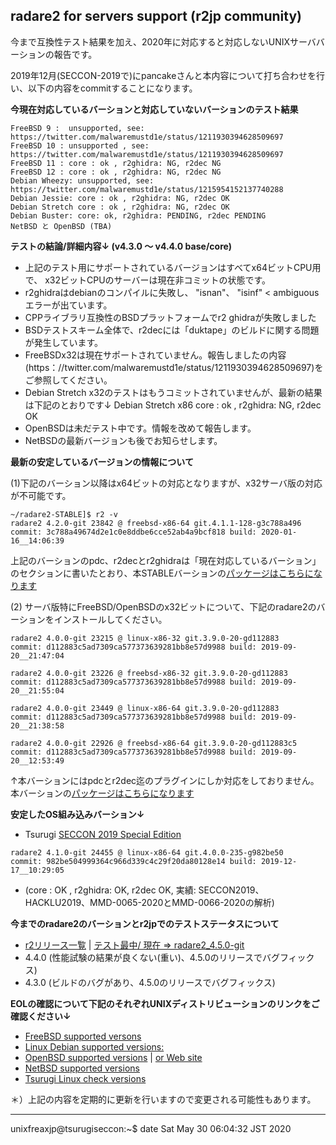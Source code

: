 ## radare2 for servers support (r2jp community)

今まで互換性テスト結果を加え、2020年に対応すると対応しないUNIXサーババーションの報告です。

2019年12月(SECCON-2019で)にpancakeさんと本内容について打ち合わせを行い、以下の内容をcommitすることになります。

**今現在対応しているバーションと対応していないバーションのテスト結果**
```
FreeBSD 9 :  unsupported, see: https://twitter.com/malwaremustd1e/status/1211930394628509697
FreeBSD 10 : unsupported , see: https://twitter.com/malwaremustd1e/status/1211930394628509697
FreeBSD 11 : core : ok , r2ghidra: NG, r2dec NG 
FreeBSD 12 : core : ok , r2ghidra: NG, r2dec NG 
Debian Wheezy: unsupported, see: https://twitter.com/malwaremustd1e/status/1215954152137740288
Debian Jessie: core : ok , r2ghidra: NG, r2dec OK 
Debian Stretch core : ok , r2ghidra: NG, r2dec OK 
Debian Buster: core: ok, r2ghidra: PENDING, r2dec PENDING 
NetBSD と OpenBSD (TBA)
```

**テストの結論/詳細内容↓ (v4.3.0 ～ v4.4.0 base/core)**

- 上記のテスト用にサポートされているバージョンはすべてx64ビットCPU用で、 x32ビットCPUのサーバーは現在非コミットの状態です。
- r2ghidraはdebianのコンパイルに失敗し、 "isnan"、 "isinf" <  ambiguousエラーが出ています。
- CPPライブラリ互換性のBSDプラットフォームでr2 ghidraが失敗しました
- BSDテストスキーム全体で、r2decには「duktape」のビルドに関する問題が発生しています。
- FreeBSDx32は現在サポートされていません。報告しましたの内容(https：//twitter.com/malwaremustd1e/status/1211930394628509697)をご参照してください。
- Debian Stretch x32のテストはもうコミットされていませんが、最新の結果は下記のとおりです↓
  Debian Stretch x86 core : ok , r2ghidra: NG, r2dec OK
- OpenBSDは未だテスト中です。情報を改めて報告します。
- NetBSDの最新バージョンも後でお知らせします。

**最新の安定しているバージョンの情報について**

(1)下記のバーション以降はx64ビットの対応となりますが、x32サーバ版の対応が不可能です。
```
~/radare2-STABLE]$ r2 -v
radare2 4.2.0-git 23842 @ freebsd-x86-64 git.4.1.1-128-g3c788a496
commit: 3c788a49674d2e1c0e8ddbe6cce52ab4a9bcf818 build: 2020-01-16__14:06:39
```
上記のバーションのpdc、r2decとr2ghidraは「現在対応しているバーション」のセクションに書いたとおり、本STABLEバーションの[パッケージはこちらになります](https://github.com/radareorg/radare2/releases/tag/4.2.0)

(2) サーバ版特にFreeBSD/OpenBSDのx32ビットについて、下記のradare2のバーションをインストールしてください。
```
radare2 4.0.0-git 23215 @ linux-x86-32 git.3.9.0-20-gd112883
commit: d112883c5ad7309ca577373639281bb8e57d9988 build: 2019-09-20__21:47:04

radare2 4.0.0-git 23226 @ freebsd-x86-32 git.3.9.0-20-gd112883
commit: d112883c5ad7309ca577373639281bb8e57d9988 build: 2019-09-20__21:55:04

radare2 4.0.0-git 23449 @ linux-x86-64 git.3.9.0-20-gd112883
commit: d112883c5ad7309ca577373639281bb8e57d9988 build: 2019-09-20__21:38:58

radare2 4.0.0-git 22926 @ freebsd-x86-64 git.3.9.0-20-gd112883c5
commit: d112883c5ad7309ca577373639281bb8e57d9988 build: 2019-09-20__12:53:49
```
↑本バーションにはpdcとr2dec迄のプラグインにしか対応をしておりません。本バーションの[パッケージはこちらになります](https://github.com/radareorg/radare2/releases/tag/4.0.0)

**安定したOS組み込みバーション↓**

- Tsurugi [SECCON 2019 Special Edition](https://blog.0day.jp/p/20191218.html)
```
radare2 4.1.0-git 24455 @ linux-x86-64 git.4.0.0-235-g982be50
commit: 982be504999364c966d339c4c29f20da80128e14 build: 2019-12-17__10:29:05
```
- (core : OK , r2ghidra: OK, r2dec OK, 実績: SECCON2019、HACKLU2019、MMD-0065-2020とMMD-0066-2020の解析)

**今までのradare2のバーションとr2jpでのテストステータスについて**

- [r2リリース一覧](https://github.com/radareorg/radare2/releases) | [テスト最中/ 現在 ⇒ radare2_4.5.0-git](https://github.com/radareorg/radare2/releases/tag/continuous)
- 4.4.0 (性能試験の結果が良くない(重い)、4.5.0のリリースでバグフィックス)
- 4.3.0 (ビルドのバグがあり、4.5.0のリリースでバグフィックス)


**EOLの確認について下記のそれぞれUNIXディストリビューションのリンクをご確認ください↓**

- [FreeBSD supported versons](https://www.freebsd.org/releases/)
- [Linux Debian supported versions:](https://wiki.debian.org/LTS/Extended)
- [OpenBSD supported versions](https://marc.info/?l=openbsd-announce) | [or Web site](https://www.openbsd.org/)
- [NetBSD supported versions](https://www.netbsd.org/releases/formal.html)
- [Tsurugi Linux check versions](https://tsurugi-linux.org/documentation_tsurugi_linux_changelog.php#)

＊）上記の内容を定期的に更新を行いますので変更される可能性もあります。

---
unixfreaxjp@tsurugiseccon:~$ date
Sat May 30 06:04:32 JST 2020
